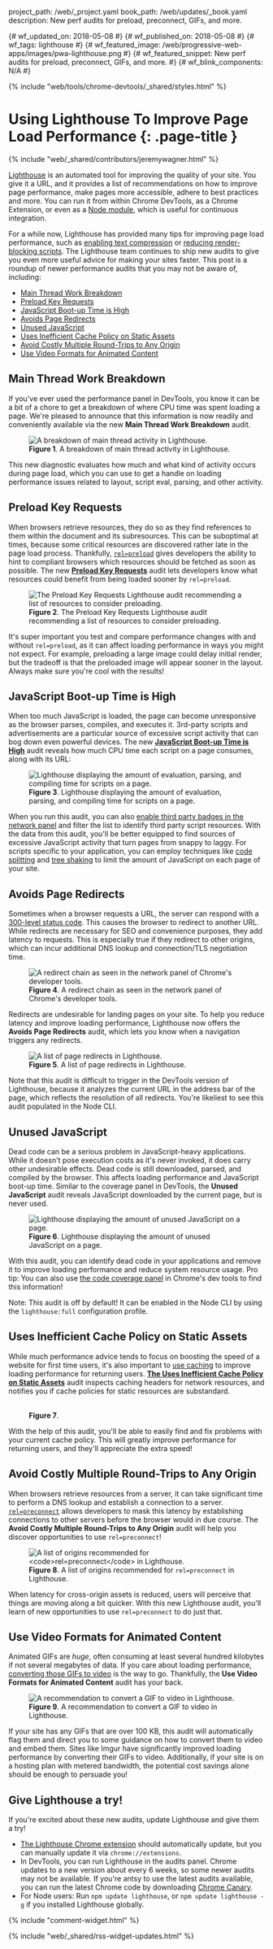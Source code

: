 project_path: /web/_project.yaml
book_path: /web/updates/_book.yaml
description: New perf audits for preload, preconnect, GIFs, and more.

{# wf_updated_on: 2018-05-08 #}
{# wf_published_on: 2018-05-08 #}
{# wf_tags: lighthouse #}
{# wf_featured_image: /web/progressive-web-apps/images/pwa-lighthouse.png #}
{# wf_featured_snippet: New perf audits for preload, preconnect, GIFs, and more. #}
{# wf_blink_components: N/A #}

{% include "web/tools/chrome-devtools/_shared/styles.html" %}

# Using Lighthouse To Improve Page Load Performance {: .page-title }

{% include "web/_shared/contributors/jeremywagner.html" %}

[Lighthouse](/web/tools/lighthouse/) is an automated tool for improving the
quality of your site. You give it a URL, and it provides a list of
recommendations on how to improve page performance, make pages more accessible,
adhere to best practices and more. You can run it from within Chrome DevTools,
as a Chrome Extension, or even as a [Node
module](https://www.npmjs.com/package/lighthouse), which is useful for
continuous integration.

For a while now, Lighthouse has provided many tips for improving page load
performance, such as [enabling text
compression](/web/tools/lighthouse/audits/text-compression) or [reducing
render-blocking scripts](/web/tools/lighthouse/audits/blocking-resources). The
Lighthouse team continues to ship new audits to give you even more useful advice
for making your sites faster. This post is a roundup of newer performance audits
that you may not be aware of, including:

* [Main Thread Work Breakdown](#main_thread_work_breakdown)
* [Preload Key Requests](#preload_key_requests)
* [JavaScript Boot-up Time is High](#javascript_boot-up_time_is_high)
* [Avoids Page Redirects](#avoids_page_redirects)
* [Unused JavaScript](#unused_javascript)
* [Uses Inefficient Cache Policy on Static Assets](#uses_inefficient_cache_policy_on_static_assets)
* [Avoid Costly Multiple Round-Trips to Any Origin](#avoid_costly_multiple_round-trips_to_any_origin)
* [Use Video Formats for Animated Content](#use_video_formats_for_animated_content)

## Main Thread Work Breakdown

If you've ever used the performance panel in DevTools, you know it can
be a bit of a chore to get a breakdown of where CPU time was spent loading a
page. We're pleased to announce that this information is now readily and
conveniently available via the new **Main Thread Work Breakdown** audit.

<figure>
  <img src="images/fig-1-1x.png" srcset="images/fig-1-2x.png 2x,
images/fig-1-2x.png 1x" alt="A breakdown of main thread activity in
Lighthouse.">
  <figcaption><strong>Figure 1</strong>. A breakdown of main thread activity in
Lighthouse.</figcaption>
</figure>

This new diagnostic evaluates how much and what kind of activity occurs during
page load, which you can use to get a handle on loading performance issues
related to layout, script eval, parsing, and other activity.

## Preload Key Requests

When browsers retrieve resources, they do so as they find references to them
within the document and its subresources. This can be suboptimal at times,
because some critical resources are discovered rather late in the page load
process. Thankfully, [`rel=preload`](/web/updates/2016/03/link-rel-preload)
gives developers the ability to hint to compliant browsers which resources
should be fetched as soon as possible. The new [**Preload Key
Requests**](/web/tools/lighthouse/audits/preload) audit lets developers know
what resources could benefit from being loaded sooner by `rel=preload`.

<figure>
  <img src="images/fig-2-1x.png" srcset="images/fig-2-2x.png 2x,
images/fig-2-2x.png 1x" alt="The Preload Key Requests Lighthouse audit
recommending a list of resources to consider preloading.">
  <figcaption><strong>Figure 2</strong>. The Preload Key Requests Lighthouse audit
recommending a list of resources to consider preloading.</figcaption>
</figure>

It's super important you test and compare performance changes with and without
`rel=preload`, as it can affect loading performance in ways you might not
expect. For example, preloading a large image could delay initial render, but
the tradeoff is that the preloaded image will appear sooner in the layout.
Always make sure you're cool with the results!

## JavaScript Boot-up Time is High

When too much JavaScript is loaded, the page can become unresponsive as the
browser parses, compiles, and executes it. 3rd-party scripts and advertisements
are a particular source of excessive script activity that can bog down even
powerful devices. The new [**JavaScript Boot-up Time is
High**](/web/tools/lighthouse/audits/bootup) audit reveals how much CPU time
each script on a page consumes, along with its URL:

<figure>
  <img src="images/fig-3-1x.png" srcset="images/fig-3-2x.png 2x,
images/fig-3-2x.png 1x" alt="Lighthouse displaying the amount of evaluation,
parsing, and compiling time for scripts on a page.">
  <figcaption><strong>Figure 3</strong>. Lighthouse displaying the amount of
evaluation, parsing, and compiling time for scripts on a page.</figcaption>
</figure>

When you run this audit, you can also [enable third party badges in the network
panel](/web/fundamentals/performance/optimizing-content-efficiency/loading-third-party-javascript/#chrome_devtools_third-party_script_badging)
and filter the list to identify third party script resources. With the data from
this audit, you'll be better equipped to find sources of excessive JavaScript
activity that turn pages from snappy to laggy. For scripts specific to your
application, you can employ techniques like [code
splitting](https://webpack.js.org/guides/code-splitting/) and [tree
shaking](https://webpack.js.org/guides/tree-shaking/) to limit the amount of
JavaScript on each page of your site.

## Avoids Page Redirects

Sometimes when a browser requests a URL, the server can respond with a
[300-level status
code](https://developer.mozilla.org/en-US/docs/Web/HTTP/Status#Redirection_messages).
This causes the browser to redirect to another URL. While redirects are
necessary for SEO and convenience purposes, they add latency to requests. This
is especially true if they redirect to other origins, which can incur additional
DNS lookup and connection/TLS negotiation time.

<figure>
  <img src="images/fig-4-1x.png" srcset="images/fig-4-2x.png 2x,
images/fig-4-2x.png 1x" alt="A redirect chain as seen in the network panel of
Chrome's developer tools.">
  <figcaption><strong>Figure 4</strong>. A redirect chain as seen in the network
panel of Chrome's developer tools.</figcaption>
</figure>

Redirects are undesirable for landing pages on your site. To help you reduce
latency and improve loading performance, Lighthouse now offers the **Avoids Page
Redirects** audit, which lets you know when a navigation triggers any redirects.

<figure>
  <img src="images/fig-5-1x.png" srcset="images/fig-5-2x.png 2x,
images/fig-5-2x.png 1x" alt="A list of page redirects in Lighthouse.">
  <figcaption><strong>Figure 5</strong>. A list of page redirects in
Lighthouse.</figcaption>
</figure>

Note that this audit is difficult to trigger in the DevTools version of
Lighthouse, because it analyzes the current URL in the address bar of the page,
which reflects the resolution of all redirects. You're likeliest to see this
audit populated in the Node CLI.

## Unused JavaScript

Dead code can be a serious problem in JavaScript-heavy applications. While it
doesn't pose execution costs as it's never invoked, it does carry other
undesirable effects. Dead code is still downloaded, parsed, and compiled by the
browser. This affects loading performance and JavaScript boot-up time. Similar
to the coverage panel in DevTools, the **Unused JavaScript** audit reveals
JavaScript downloaded by the current page, but is never used.

<figure>
  <img src="images/fig-6-1x.png" srcset="images/fig-6-2x.png 2x,
images/fig-6-2x.png 1x" alt="Lighthouse displaying the amount of unused
JavaScript on a page.">
  <figcaption><strong>Figure 6</strong>. Lighthouse displaying the amount of
unused JavaScript on a page.</figcaption>
</figure>

With this audit, you can identify dead code in your applications and remove it
to improve loading performance and reduce system resource usage. Pro tip: You
can also use [the code coverage
panel](/web/updates/2017/04/devtools-release-notes#coverage) in Chrome's dev
tools to find this information!

Note: This audit is off by default! It can be enabled in the Node CLI by using
the `lighthouse:full` configuration profile.

## Uses Inefficient Cache Policy on Static Assets

While much performance advice tends to focus on boosting the speed of a website
for first time users, it's also important to [use
caching](/web/fundamentals/performance/optimizing-content-efficiency/http-caching)
to improve loading performance for returning users. [**The Uses Inefficient
Cache Policy on Static Assets**](/web/tools/lighthouse/audits/cache-policy)
audit inspects caching headers for network resources, and notifies you if cache
policies for static resources are substandard.

<figure>
  <img src="images/fig-7-1x.png" srcset="images/fig-7-2x.png 2x,
images/fig-7-2x.png 1x" alt="">
  <figcaption><strong>Figure 7</strong>.</figcaption>
</figure>

With the help of this audit, you'll be able to easily find and fix problems with
your current cache policy. This will greatly improve performance for returning
users, and they'll appreciate the extra speed!

## Avoid Costly Multiple Round-Trips to Any Origin

When browsers retrieve resources from a server, it can take significant time to
perform a DNS lookup and establish a connection to a server.
[`rel=preconnect`](/web/fundamentals/performance/resource-prioritization#preconnect)
allows developers to mask this latency by establishing connections to other
servers before the browser would in due course. The **Avoid Costly Multiple
Round-Trips to Any Origin** audit will help you discover opportunities to use
`rel=preconnect`!

<figure>
  <img src="images/fig-8-1x.png" srcset="images/fig-8-2x.png 2x,
images/fig-8-2x.png 1x" alt="A list of origins recommended for
<code>rel=preconnect</code> in Lighthouse.">
  <figcaption><strong>Figure 8</strong>. A list of origins recommended for
<code>rel=preconnect</code> in Lighthouse.</figcaption>
</figure>

When latency for cross-origin assets is reduced, users will perceive that things
are moving along a bit quicker. With this new Lighthouse audit, you'll learn of
new opportunities to use `rel=preconnect` to do just that.

## Use Video Formats for Animated Content

Animated GIFs are _huge_, often consuming at least several hundred kilobytes if
not several megabytes of data. If you care about loading performance,
[converting those GIFs to
video](/web/fundamentals/performance/optimizing-content-efficiency/replace-animated-gifs-with-video/)
is the way to go. Thankfully, the **Use Video Formats for Animated Content**
audit has your back.

<figure>
  <img src="images/fig-9-1x.png" srcset="images/fig-9-2x.png 2x,
images/fig-9-2x.png 1x" alt="A recommendation to convert a GIF to video in
Lighthouse.">
  <figcaption><strong>Figure 9</strong>. A recommendation to convert a GIF to
video in Lighthouse.</figcaption>
</figure>

If your site has any GIFs that are over 100 KB, this audit will automatically
flag them and direct you to some guidance on how to convert them to video and
embed them. Sites like Imgur have significantly improved loading performance by
converting their GIFs to video. Additionally, if your site is on a hosting plan
with metered bandwidth, the potential cost savings alone should be enough to
persuade you!

## Give Lighthouse a try!

If you're excited about these new audits, update Lighthouse and give them a try!

* [The Lighthouse Chrome
extension](https://chrome.google.com/webstore/detail/lighthouse/blipmdconlkpinefehnmjammfjpmpbjk)
should automatically update, but you can manually update it via
`chrome://extensions`.
* In DevTools, you can run Lighthouse in the audits panel. Chrome updates to a new
version about every 6 weeks, so some newer audits may not be available. If
you're antsy to use the latest audits available, you can run the latest Chrome
code by downloading [Chrome
Canary](https://www.google.com/chrome/browser/canary.html).
* For Node users: Run `npm update lighthouse`, or `npm update lighthouse -g` if
you installed Lighthouse globally.

{% include "comment-widget.html" %}

{% include "web/_shared/rss-widget-updates.html" %}
